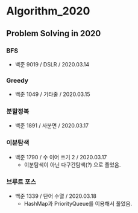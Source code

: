 # Algorithm_2020
## Problem Solving in 2020

### BFS
- 백준 9019 / DSLR / 2020.03.14

### Greedy
- 백준 1049 / 기타줄 / 2020.03.15

### 분할정복
- 백준 1891 / 사분면 / 2020.03.17

### 이분탐색
- 백준 1790 / 수 이어 쓰기 2 / 2020.03.17
  - 이분탐색이 아닌 다구간탐색(?) 으로 풀었음.
  
### 브루트 포스
- 백준 1339 / 단어 수열 / 2020.03.18
  - HashMap과 PriorityQueue를 이용해서 풀었음.
